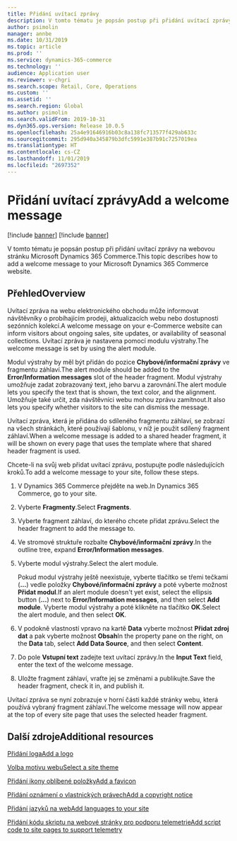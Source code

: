 ```yaml
---
title: Přidání uvítací zprávy
description: V tomto tématu je popsán postup při přidání uvítací zprávy na webovou stránku Microsoft Dynamics 365 Commerce.
author: psimolin
manager: annbe
ms.date: 10/31/2019
ms.topic: article
ms.prod: ''
ms.service: dynamics-365-commerce
ms.technology: ''
audience: Application user
ms.reviewer: v-chgri
ms.search.scope: Retail, Core, Operations
ms.custom: ''
ms.assetid: ''
ms.search.region: Global
ms.author: psimolin
ms.search.validFrom: 2019-10-31
ms.dyn365.ops.version: Release 10.0.5
ms.openlocfilehash: 25a4e91646916b03c8a138fc713577f429ab633c
ms.sourcegitcommit: 295d940a345879b3dfc5991e387b91c7257019ea
ms.translationtype: HT
ms.contentlocale: cs-CZ
ms.lasthandoff: 11/01/2019
ms.locfileid: "2697352"
---
```

# <a name="add-a-welcome-message"></a><span data-ttu-id="1f785-103">Přidání uvítací zprávy</span><span class="sxs-lookup"><span data-stu-id="1f785-103">Add a welcome message</span></span>

[!include [banner](includes/preview-banner.md)]
[!include [banner](includes/banner.md)]

<span data-ttu-id="1f785-104">V tomto tématu je popsán postup při přidání uvítací zprávy na webovou stránku Microsoft Dynamics 365 Commerce.</span><span class="sxs-lookup"><span data-stu-id="1f785-104">This topic describes how to add a welcome message to your Microsoft Dynamics 365 Commerce website.</span></span>

## <a name="overview"></a><span data-ttu-id="1f785-105">Přehled</span><span class="sxs-lookup"><span data-stu-id="1f785-105">Overview</span></span>

<span data-ttu-id="1f785-106">Uvítací zpráva na webu elektronického obchodu může informovat návštěvníky o probíhajícím prodeji, aktualizacích webu nebo dostupnosti sezónních kolekcí.</span><span class="sxs-lookup"><span data-stu-id="1f785-106">A welcome message on your e-Commerce website can inform visitors about ongoing sales, site updates, or availability of seasonal collections.</span></span> <span data-ttu-id="1f785-107">Uvítací zpráva je nastavena pomocí modulu výstrahy.</span><span class="sxs-lookup"><span data-stu-id="1f785-107">The welcome message is set by using the alert module.</span></span>

<span data-ttu-id="1f785-108">Modul výstrahy by měl být přidán do pozice **Chybové/informační zprávy** ve fragmentu záhlaví.</span><span class="sxs-lookup"><span data-stu-id="1f785-108">The alert module should be added to the **Error/Information messages** slot of the header fragment.</span></span> <span data-ttu-id="1f785-109">Modul výstrahy umožňuje zadat zobrazovaný text, jeho barvu a zarovnání.</span><span class="sxs-lookup"><span data-stu-id="1f785-109">The alert module lets you specify the text that is shown, the text color, and the alignment.</span></span> <span data-ttu-id="1f785-110">Umožňuje také určit, zda návštěvníci webu mohou zprávu zamítnout.</span><span class="sxs-lookup"><span data-stu-id="1f785-110">It also lets you specify whether visitors to the site can dismiss the message.</span></span>

<span data-ttu-id="1f785-111">Uvítací zpráva, která je přidána do sdíleného fragmentu záhlaví, se zobrazí na všech stránkách, které používají šablonu, v níž je použit sdílený fragment záhlaví.</span><span class="sxs-lookup"><span data-stu-id="1f785-111">When a welcome message is added to a shared header fragment, it will be shown on every page that uses the template where that shared header fragment is used.</span></span>

<span data-ttu-id="1f785-112">Chcete-li na svůj web přidat uvítací zprávu, postupujte podle následujících kroků.</span><span class="sxs-lookup"><span data-stu-id="1f785-112">To add a welcome message to your site, follow these steps.</span></span>

1. <span data-ttu-id="1f785-113">V Dynamics 365 Commerce přejděte na web.</span><span class="sxs-lookup"><span data-stu-id="1f785-113">In Dynamics 365 Commerce, go to your site.</span></span>
1. <span data-ttu-id="1f785-114">Vyberte **Fragmenty**.</span><span class="sxs-lookup"><span data-stu-id="1f785-114">Select **Fragments**.</span></span>
1. <span data-ttu-id="1f785-115">Vyberte fragment záhlaví, do kterého chcete přidat zprávu.</span><span class="sxs-lookup"><span data-stu-id="1f785-115">Select the header fragment to add the message to.</span></span>
1. <span data-ttu-id="1f785-116">Ve stromové struktuře rozbalte **Chybové/informační zprávy**.</span><span class="sxs-lookup"><span data-stu-id="1f785-116">In the outline tree, expand **Error/Information messages**.</span></span>
1. <span data-ttu-id="1f785-117">Vyberte modul výstrahy.</span><span class="sxs-lookup"><span data-stu-id="1f785-117">Select the alert module.</span></span>

    <span data-ttu-id="1f785-118">Pokud modul výstrahy ještě neexistuje, vyberte tlačítko se třemi tečkami (**...**) vedle položky **Chybové/informační zprávy** a poté vyberte možnost **Přidat modul**.</span><span class="sxs-lookup"><span data-stu-id="1f785-118">If an alert module doesn't yet exist, select the ellipsis button (**...**) next to **Error/Information messages**, and then select **Add module**.</span></span> <span data-ttu-id="1f785-119">Vyberte modul výstrahy a poté klikněte na tlačítko **OK**.</span><span class="sxs-lookup"><span data-stu-id="1f785-119">Select the alert module, and then select **OK**.</span></span>

1. <span data-ttu-id="1f785-120">V podokně vlastností vpravo na kartě **Data** vyberte možnost **Přidat zdroj dat** a pak vyberte možnost **Obsah**</span><span class="sxs-lookup"><span data-stu-id="1f785-120">In the property pane on the right, on the **Data** tab, select **Add Data Source**, and then select **Content**.</span></span>
1. <span data-ttu-id="1f785-121">Do pole **Vstupní text** zadejte text uvítací zprávy.</span><span class="sxs-lookup"><span data-stu-id="1f785-121">In the **Input Text** field, enter the text of the welcome message.</span></span>
1. <span data-ttu-id="1f785-122">Uložte fragment záhlaví, vraťte jej se změnami a publikujte.</span><span class="sxs-lookup"><span data-stu-id="1f785-122">Save the header fragment, check it in, and publish it.</span></span>

<span data-ttu-id="1f785-123">Uvítací zpráva se nyní zobrazuje v horní části každé stránky webu, která používá vybraný fragment záhlaví.</span><span class="sxs-lookup"><span data-stu-id="1f785-123">The welcome message will now appear at the top of every site page that uses the selected header fragment.</span></span>

## <a name="additional-resources"></a><span data-ttu-id="1f785-124">Další zdroje</span><span class="sxs-lookup"><span data-stu-id="1f785-124">Additional resources</span></span>

[<span data-ttu-id="1f785-125">Přidání loga</span><span class="sxs-lookup"><span data-stu-id="1f785-125">Add a logo</span></span>](add-logo.md)

[<span data-ttu-id="1f785-126">Volba motivu webu</span><span class="sxs-lookup"><span data-stu-id="1f785-126">Select a site theme</span></span>](select-site-theme.md)

[<span data-ttu-id="1f785-127">Přidání ikony oblíbené položky</span><span class="sxs-lookup"><span data-stu-id="1f785-127">Add a favicon</span></span>](add-favicon.md)

[<span data-ttu-id="1f785-128">Přidání oznámení o vlastnických právech</span><span class="sxs-lookup"><span data-stu-id="1f785-128">Add a copyright notice</span></span>](add-copyright-notice.md)

[<span data-ttu-id="1f785-129">Přidání jazyků na web</span><span class="sxs-lookup"><span data-stu-id="1f785-129">Add languages to your site</span></span>](add-languages-to-site.md)

[<span data-ttu-id="1f785-130">Přidání kódu skriptu na webové stránky pro podporu telemetrie</span><span class="sxs-lookup"><span data-stu-id="1f785-130">Add script code to site pages to support telemetry</span></span>](add-telemetry.md)

